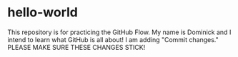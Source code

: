 # hello-world
This repository is for practicing the GitHub Flow.
My name is Dominick and I intend to learn what GitHub is all about!
I am adding "Commit changes."
PLEASE MAKE SURE THESE CHANGES STICK!
